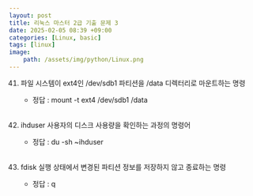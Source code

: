 ```yaml
---
layout: post
title: 리눅스 마스터 2급 기출 문제 3
date: 2025-02-05 08:39 +09:00
categories: [Linux, basic]
tags: [linux]
image:
    path: /assets/img/python/Linux.png
---
```


41. 파일 시스템이 ext4인 /dev/sdb1 파티션을 /data 디렉터리로 마운트하는 명령
    - 정답 : mount -t ext4 /dev/sdb1 /data

    <br>
42. ihduser 사용자의 디스크 사용량을 확인하는 과정의 명령어
    - 정답 : du -sh ~ihduser

    <br>
43. fdisk 실행 상태에서 변경된 파티션 정보를 저장하지 않고 종료하는 명령
    - 정답 : q